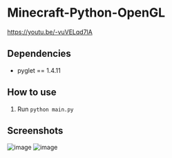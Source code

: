 # Minecraft-Python-OpenGL
https://youtu.be/-vuVELqd7lA

## Dependencies
- pyglet == 1.4.11

## How to use
1. Run `python main.py`

## Screenshots
![image](https://user-images.githubusercontent.com/53892067/203907333-d05a4e71-fa0f-436c-b0d9-23b9b675b284.png)
![image](https://user-images.githubusercontent.com/53892067/203907358-0ddf218f-09b9-4a27-bf5d-10a8e34ab92b.png)
